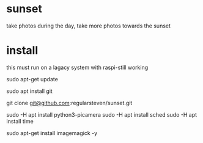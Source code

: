 # sunset
take photos during the day, take more photos towards the sunset 


# install
this must run on a lagacy system with raspi-still working

sudo apt-get update

sudo apt install git

git clone git@github.com:regularsteven/sunset.git

sudo -H apt install python3-picamera
sudo -H apt install sched
sudo -H apt install time

sudo apt-get install imagemagick -y